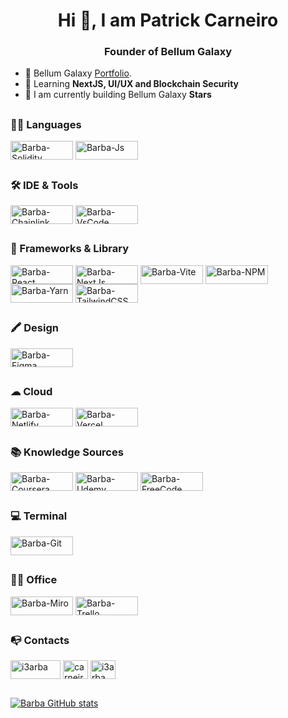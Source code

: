 <h1 align="center">Hi 👋, I am Patrick Carneiro</h1>
<h3 align="center">Founder of Bellum Galaxy</h3>

- 🔭 Bellum Galaxy [Portfolio](https://github.com/BellumGalaxy).
- 📖 Learning **NextJS, UI/UX and Blockchain Security**
- 💪 I am currently building Bellum Galaxy **Stars**

##

<h3 align="left"> 👩‍💻 Languages </h3>
<div style="display: inline_block" align="left">
  <img align="center" alt="Barba-Solidity" height="30" width="100" src="https://img.shields.io/badge/Solidity-e6e6e6?style=for-the-badge&logo=solidity&logoColor=black">
  <img align="center" alt="Barba-Js" height="30" width="100" src="https://img.shields.io/badge/JavaScript-323330?style=for-the-badge&logo=javascript&logoColor=F7DF1E">
</div>

##

<h3 align="left"> 🛠️ IDE & Tools </h3>
<div style="display: inline_block" align="left">
  <img align="center" alt="Barba-Chainlink" height="30" width="100" src="https://img.shields.io/badge/chainlink-375BD2?style=for-the-badge&logo=chainlink&logoColor=white">
  <img align="center" alt="Barba-VsCode" height="30" width="100" src="https://img.shields.io/badge/VSCode-0078D4?style=for-the-badge&logo=visual%20studio%20code&logoColor=white">
</div>

##

<h3 align="left"> 🚀 Frameworks & Library </h3>
<div style="display: inline_block" align="left">
  <img align="center" alt="Barba-React" height="30" width="100" src="https://img.shields.io/badge/React-20232A?style=for-the-badge&logo=react&logoColor=61DAFB">
  <img align="center" alt="Barba-NextJs" height="30" width="100" src="https://img.shields.io/badge/next%20js-000000?style=for-the-badge&logo=nextdotjs&logoColor=white">
  <img align="center" alt="Barba-Vite" height="30" width="100" src="https://img.shields.io/badge/Vite-B73BFE?style=for-the-badge&logo=vite&logoColor=FFD62E">
  <img align="center" alt="Barba-NPM" height="30" width="100" src="https://img.shields.io/badge/npm-CB3837?style=for-the-badge&logo=npm&logoColor=white">
  <img align="center" alt="Barba-Yarn" height="30" width="100" src="https://img.shields.io/badge/Yarn-2C8EBB?style=for-the-badge&logo=yarn&logoColor=white">
  <img align="center" alt="Barba-TailwindCSS" height="30" width="100" src="https://img.shields.io/badge/Tailwind_CSS-38B2AC?style=for-the-badge&logo=tailwind-css&logoColor=white">
</div>

##

<h3 align="left"> 🖍 Design </h3>
<div style="display: inline_block" align="left">
  <img align="center" alt="Barba-Figma" height="30" width="100" src="https://img.shields.io/badge/Figma-F24E1E?style=for-the-badge&logo=figma&logoColor=white">
</div>

##

<h3 align="left"> ☁ Cloud </h3>
<div style="display: inline_block" align="left">
  <img align="center" alt="Barba-Netlify" height="30" width="100" src="https://img.shields.io/badge/Netlify-00C7B7?style=for-the-badge&logo=netlify&logoColor=white">
  <img align="center" alt="Barba-Vercel" height="30" width="100" src="https://img.shields.io/badge/Vercel-000000?style=for-the-badge&logo=vercel&logoColor=white">
</div>

##

<h3 align="left"> 📚 Knowledge Sources </h3>
<div style="display: inline_block" align="left">
  <img align="center" alt="Barba-Coursera" height="30" width="100" src="https://img.shields.io/badge/Coursera-0056D2?style=for-the-badge&logo=Coursera&logoColor=white">
  <img align="center" alt="Barba-Udemy" height="30" width="100" src="https://img.shields.io/badge/Udemy-EC5252?style=for-the-badge&logo=Udemy&logoColor=white">
  <img align="center" alt="Barba-FreeCode" height="30" width="100" src="https://img.shields.io/badge/freecodecamp-27273D?style=for-the-badge&logo=freecodecamp&logoColor=white">
</div>

##

<h3 align="left"> 💻 Terminal </h3>
<div style="display: inline_block" align="left">
  <img align="center" alt="Barba-Git" height="30" width="100" src="https://img.shields.io/badge/GIT-E44C30?style=for-the-badge&logo=git&logoColor=white">
</div>

##

<h3 align="left"> 👨‍💻 Office </h3>
<div style="display: inline_block" align="left">
  <img align="center" alt="Barba-Miro" height="30" width="100" src="https://img.shields.io/badge/Miro-F7C922?style=for-the-badge&logo=Miro&logoColor=050036">
  <img align="center" alt="Barba-Trello" height="30" width="100" src="https://img.shields.io/badge/Trello-0052CC?style=for-the-badge&logo=trello&logoColor=white">
</div>

##

<h3 align="left">📭 Contacts</h3>
<p align="left">
<a href="mailto:patrickamc@protonmail.com"><img align="center" src="https://img.shields.io/badge/ProtonMail-8B89CC?style=for-the-badge&logo=protonmail&logoColor=white" alt="i3arba" height="30" width="80" /></a>
<a href="https://linkedin.com/in/carneiro-patrick77" target="blank"><img align="center" src="https://raw.githubusercontent.com/rahuldkjain/github-profile-readme-generator/master/src/images/icons/Social/linked-in-alt.svg" alt="carneiro-patrick77" height="30" width="40" /></a>
<a href="https://twitter.com/i3arba" target="blank"><img align="center" src="https://img.shields.io/badge/X-000000?style=for-the-badge&logo=x&logoColor=white" alt="i3arba" height="30" width="40" /></a>
</p>

##

[![Barba GitHub stats](https://hits.seeyoufarm.com/api/count/incr/badge.svg?url=https%3A%2F%2Fgithub.com%2F{i3arba}1212%2Fhit-counter)](https://github.com/i3arba)

